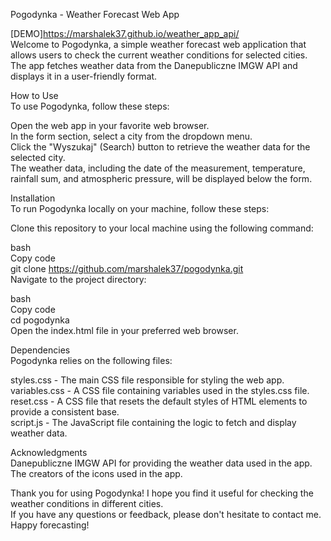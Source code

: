 Pogodynka - Weather Forecast Web App<br>

[DEMO]https://marshalek37.github.io/weather_app_api/<br>
Welcome to Pogodynka, a simple weather forecast web application that allows users to check the current weather conditions for selected cities. The app fetches weather data from the Danepubliczne IMGW API and displays it in a user-friendly format.<br>

How to Use<br>
To use Pogodynka, follow these steps:<br>

Open the web app in your favorite web browser.<br>
In the form section, select a city from the dropdown menu.<br>
Click the "Wyszukaj" (Search) button to retrieve the weather data for the selected city.<br>
The weather data, including the date of the measurement, temperature, rainfall sum, and atmospheric pressure, will be displayed below the form.<br>

Installation<br>
To run Pogodynka locally on your machine, follow these steps:<br>

Clone this repository to your local machine using the following command:<br>

bash<br>
Copy code<br>
git clone https://github.com/marshalek37/pogodynka.git<br>
Navigate to the project directory:<br>

bash<br>
Copy code<br>
cd pogodynka<br>
Open the index.html file in your preferred web browser.<br>

Dependencies<br>
Pogodynka relies on the following files:<br>

styles.css - The main CSS file responsible for styling the web app.<br>
variables.css - A CSS file containing variables used in the styles.css file.<br>
reset.css - A CSS file that resets the default styles of HTML elements to provide a consistent base.<br>
script.js - The JavaScript file containing the logic to fetch and display weather data.<br>

Acknowledgments<br>
Danepubliczne IMGW API for providing the weather data used in the app.<br>
The creators of the icons used in the app.<br>

Thank you for using Pogodynka! I hope you find it useful for checking the weather conditions in different cities.<br> If you have any questions or feedback, please don't hesitate to contact me. Happy forecasting!<br>
